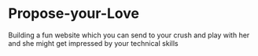 # Propose-your-Love
Building a fun website which you can send to your crush  and play with her and she might get impressed by your technical skills 
